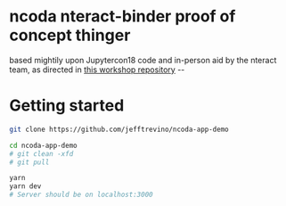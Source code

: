 # ncoda nteract-binder proof of concept thinger

based mightily upon Jupytercon18 code and  in-person aid by the nteract team, as directed in [this workshop repository](https://github.com/rgbkrk/jupyter-app-demo) --

# Getting started

```bash
git clone https://github.com/jefftrevino/ncoda-app-demo

cd ncoda-app-demo
# git clean -xfd
# git pull

yarn
yarn dev
# Server should be on localhost:3000
```
